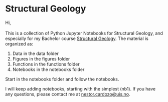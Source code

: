 # Structural Geology
Hi,
\
\
This is a collection of Python Jupyter Notebooks for Structural Geology, and especially for my Bachelor course [Structural Geology](https://www.youtube.com/playlist?list=PL1Oi4O0iZ7iYI4AsAV5JAsYzrB_M96L_y). The material is organized as:

1. Data in the data folder
2. Figures in the figures folder
3. Functions in the functions folder
4. Notebooks in the notebooks folder

Start in the notebooks folder and follow the notebooks.

I will keep adding notebooks, starting with the simplest (nb1). If you have any questions, please contact me at [nestor.cardozo@uis.no](mailto:nestor.cardozo@uis.no).

